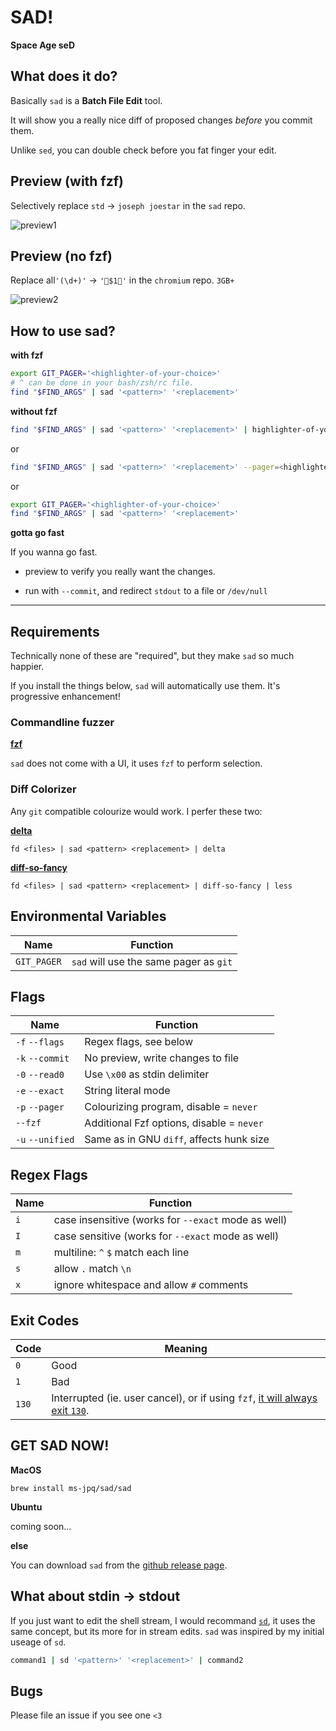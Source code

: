 # SAD!

**Space Age seD**

## What does it do?

Basically `sad` is a **Batch File Edit** tool.

It will show you a really nice diff of proposed changes *before* you commit them.

Unlike `sed`, you can double check before you fat finger your edit.

## Preview (with fzf)

Selectively replace `std` -> `joseph joestar` in the `sad` repo.

![preview1](https://github.com/ms-jpq/sad/raw/master/previews/preview1.gif)

## Preview (no fzf)

Replace all`'(\d+)'` -> `'🌈$1🌈'` in the `chromium` repo. `3GB+`

![preview2](https://github.com/ms-jpq/sad/raw/master/previews/preview2.gif)

## How to use sad?

**with fzf**

```sh
export GIT_PAGER='<highlighter-of-your-choice>'
# ^ can be done in your bash/zsh/rc file.
find "$FIND_ARGS" | sad '<pattern>' '<replacement>'
```

**without fzf**

```sh
find "$FIND_ARGS" | sad '<pattern>' '<replacement>' | highlighter-of-your-choice
```

or

```sh
find "$FIND_ARGS" | sad '<pattern>' '<replacement>' --pager=<highlighter-of-your-choice>
```

or

```sh
export GIT_PAGER='<highlighter-of-your-choice>'
find "$FIND_ARGS" | sad '<pattern>' '<replacement>'
```

**gotta go fast**

If you wanna go fast.

* preview to verify you really want the changes.

* run with `--commit`, and redirect `stdout` to a file or `/dev/null`

---

## Requirements

Technically none of these are "required", but they make `sad` so much happier.

If you install the things below, `sad` will automatically use them. It's progressive enhancement!

### Commandline fuzzer

[**fzf**](https://github.com/junegunn/fzf)

`sad` does not come with a UI, it uses `fzf` to perform selection.

### Diff Colorizer

Any `git` compatible colourize would work. I perfer these two:

[**delta**](https://github.com/dandavison/delta)

`fd <files> | sad <pattern> <replacement> | delta`

[**diff-so-fancy**](https://github.com/so-fancy/diff-so-fancy)

`fd <files> | sad <pattern> <replacement> | diff-so-fancy | less`

## Environmental Variables

Name        | Function
------------|---------
`GIT_PAGER` | `sad` will use the same pager as `git`

## Flags

Name                                | Function
------------------------------------|---------
`-f` `--flags`                      | Regex flags, see below
`-k` `--commit`                     | No preview, write changes to file
`-0` `--read0`                      | Use `\x00` as stdin delimiter
`-e` `--exact`                      | String literal mode
`-p` `--pager`                      | Colourizing program, disable = `never`
`--fzf`                             | Additional Fzf options, disable = `never`
`-u` `--unified`                    | Same as in GNU `diff`, affects hunk size

## Regex Flags

Name | Function
-----|---------
`i`  | case insensitive (works for `--exact` mode as well)
`I`  | case sensitive (works for `--exact` mode as well)
`m`  | multiline: `^` `$` match each line
`s`  | allow `.` match `\n`
`x`  | ignore whitespace and allow `#` comments

## Exit Codes

Code  | Meaning
------|---------
`0`   | Good
`1`   | Bad
`130` | Interrupted (ie. user cancel), or if using `fzf`, [it will always exit `130`](https://github.com/ms-jpq/sad/issues/5).

## GET SAD NOW!

**MacOS**

`brew install ms-jpq/sad/sad`

**Ubuntu**

coming soon...

**else**

You can download `sad` from the [github release page](https://github.com/ms-jpq/sad/releases).

## What about stdin -> stdout

If you just want to edit the shell stream, I would recommand [`sd`](https://github.com/chmln/sd), it uses the same concept, but its more for in stream edits. `sad` was inspired by my initial useage of `sd`.

```sh
command1 | sd '<pattern>' '<replacement>' | command2
```
## Bugs

Please file an issue if you see one `<3`
